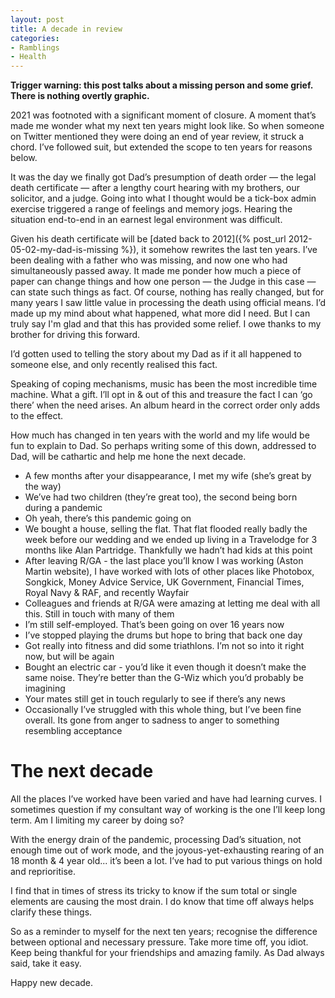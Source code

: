 ```yaml
---
layout: post
title: A decade in review
categories:
- Ramblings
- Health
---
```


**Trigger warning: this post talks about a missing person and some grief. There is nothing overtly graphic.**

2021 was footnoted with a significant moment of closure. A moment that’s made me wonder what my next ten years might look like. So when someone on Twitter mentioned they were doing an end of year review, it struck a chord. I’ve followed suit, but extended the scope to ten years for reasons below.

It was the day we finally got Dad’s presumption of death order — the legal death certificate — after a lengthy court hearing with my brothers, our solicitor, and a judge. Going into what I thought would be a tick-box admin exercise triggered a range of feelings and memory jogs. Hearing the situation end-to-end in an earnest legal environment was difficult.

Given his death certificate will be [dated back to 2012]({% post_url 2012-05-02-my-dad-is-missing %}), it somehow rewrites the last ten years. I’ve been dealing with a father who was missing, and now one who had simultaneously passed away. It made me ponder how much a piece of paper can change things and how one person — the Judge in this case — can state such things as fact. Of course, nothing has really changed, but for many years I saw little value in processing the death using official means. I’d made up my mind about what happened, what more did I need. But I can truly say I'm glad and that this has provided some relief. I owe thanks to my brother for driving this forward.

I’d gotten used to telling the story about my Dad as if it all happened to someone else, and only recently realised this fact.

Speaking of coping mechanisms, music has been the most incredible time machine. What a gift. I’ll opt in & out of this and treasure the fact I can ‘go there’ when the need arises. An album heard in the correct order only adds to the effect.

How much has changed in ten years with the world and my life would be fun to explain to Dad. So perhaps writing some of this down, addressed to Dad, will be cathartic and help me hone the next decade.

- A few months after your disappearance, I met my wife (she’s great by the way)
- We’ve had two children (they’re great too), the second being born during a pandemic
- Oh yeah, there’s this pandemic going on
- We bought a house, selling the flat. That flat flooded really badly the week before our wedding and we ended up living in a Travelodge for 3 months like Alan Partridge. Thankfully we hadn’t had kids at this point
- After leaving R/GA - the last place you’ll know I was working (Aston Martin website), I have worked with lots of other places like Photobox, Songkick, Money Advice Service, UK Government, Financial Times, Royal Navy & RAF, and recently Wayfair
- Colleagues and friends at R/GA were amazing at letting me deal with all this. Still in touch with many of them
- I’m still self-employed. That’s been going on over 16 years now
- I’ve stopped playing the drums but hope to bring that back one day
- Got really into fitness and did some triathlons. I’m not so into it right now, but will be again
- Bought an electric car - you’d like it even though it doesn’t make the same noise. They’re better than the G-Wiz which you’d probably be imagining
- Your mates still get in touch regularly to see if there’s any news
- Occasionally I’ve struggled with this whole thing, but I’ve been fine overall. Its gone from anger to sadness to anger to something resembling acceptance

# The next decade

All the places I’ve worked have been varied and have had learning curves. I sometimes question if my consultant way of working is the one I’ll keep long term. Am I limiting my career by doing so?

With the energy drain of the pandemic, processing Dad’s situation, not enough time out of work mode, and the joyous-yet-exhausting rearing of an 18 month & 4 year old... it’s been a lot. I’ve had to put various things on hold and reprioritise. 

I find that in times of stress its tricky to know if the sum total or single elements are causing the most drain. I do know that time off always helps clarify these things.

So as a reminder to myself for the next ten years; recognise the difference between optional and necessary pressure. Take more time off, you idiot. Keep being thankful for your friendships and amazing family. As Dad always said, take it easy.

Happy new decade.
